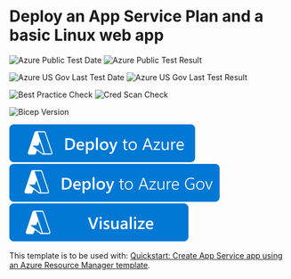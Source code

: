 # Deploy an App Service Plan and a basic Linux web app

![Azure Public Test Date](https://azurequickstartsservice.blob.core.windows.net/badges/quickstarts/microsoft.web/app-service-docs-linux/PublicLastTestDate.svg)
![Azure Public Test Result](https://azurequickstartsservice.blob.core.windows.net/badges/quickstarts/microsoft.web/app-service-docs-linux/PublicDeployment.svg)

![Azure US Gov Last Test Date](https://azurequickstartsservice.blob.core.windows.net/badges/quickstarts/microsoft.web/app-service-docs-linux/FairfaxLastTestDate.svg)
![Azure US Gov Last Test Result](https://azurequickstartsservice.blob.core.windows.net/badges/quickstarts/microsoft.web/app-service-docs-linux/FairfaxDeployment.svg)

![Best Practice Check](https://azurequickstartsservice.blob.core.windows.net/badges/quickstarts/microsoft.web/app-service-docs-linux/BestPracticeResult.svg)
![Cred Scan Check](https://azurequickstartsservice.blob.core.windows.net/badges/quickstarts/microsoft.web/app-service-docs-linux/CredScanResult.svg)

![Bicep Version](https://azurequickstartsservice.blob.core.windows.net/badges/quickstarts/microsoft.web/app-service-docs-linux/BicepVersion.svg)

[![Deploy To Azure](https://raw.githubusercontent.com/Azure/azure-quickstart-templates/master/1-CONTRIBUTION-GUIDE/images/deploytoazure.svg?sanitize=true)](https://portal.azure.com/#create/Microsoft.Template/uri/https%3A%2F%2Fraw.githubusercontent.com%2FAzure%2Fazure-quickstart-templates%2Fmaster%2Fquickstarts%2Fmicrosoft.web%2Fapp-service-docs-linux%2Fazuredeploy.json)
[![Deploy To Azure US Gov](https://raw.githubusercontent.com/Azure/azure-quickstart-templates/master/1-CONTRIBUTION-GUIDE/images/deploytoazuregov.svg?sanitize=true)](https://portal.azure.us/#create/Microsoft.Template/uri/https%3A%2F%2Fraw.githubusercontent.com%2FAzure%2Fazure-quickstart-templates%2Fmaster%2Fquickstarts%2Fmicrosoft.web%2Fapp-service-docs-linux%2Fazuredeploy.json)
[![Visualize](https://raw.githubusercontent.com/Azure/azure-quickstart-templates/master/1-CONTRIBUTION-GUIDE/images/visualizebutton.svg?sanitize=true)](http://armviz.io/#/?load=https%3A%2F%2Fraw.githubusercontent.com%2FAzure%2Fazure-quickstart-templates%2Fmaster%2Fquickstarts%2Fmicrosoft.web%2Fapp-service-docs-linux%2Fazuredeploy.json)

This template is to be used with: [Quickstart: Create App Service app using an Azure Resource Manager template](https://docs.microsoft.com/azure/app-service/quickstart-arm-template).
